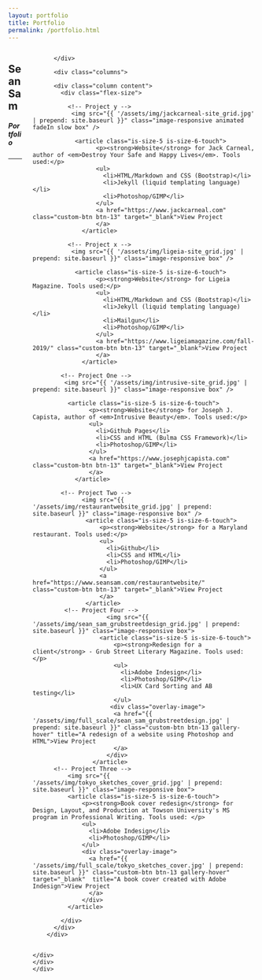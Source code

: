 ```yaml
---
layout: portfolio
title: Portfolio
permalink: /portfolio.html
---
```

<!-- First Content Section -->
  <section class="section ">
    <div class="container">
    <div class="columns is-centered">
      <div class="column is-four-fifths">
          <div class="columns top-pad">
            <div class="column content">
                <h1 class="has-text-centered">Sean Sam</h1>
                <h5 class="has-text-centered">Portfolio</h5>
              <hr>
            </div>

          </div>

          <div class="columns">

          <div class="column content">
            <div class="flex-size">

              <!-- Project y -->
               <img src="{{ '/assets/img/jackcarneal-site_grid.jpg' | prepend: site.baseurl }}" class="image-responsive animated fadeIn slow box" />

                <article class="is-size-5 is-size-6-touch">
                      <p><strong>Website</strong> for Jack Carneal, author of <em>Destroy Your Safe and Happy Lives</em>. Tools used:</p>
                      <ul>
                        <li>HTML/Markdown and CSS (Bootstrap)</li>
                        <li>Jekyll (liquid templating language)</li>
                        <li>Photoshop/GIMP</li>
                      </ul>
                      <a href="https://www.jackcarneal.com" class="custom-btn btn-13" target="_blank">View Project
                      </a>
                  </article>

              <!-- Project x -->
               <img src="{{ '/assets/img/ligeia-site_grid.jpg' | prepend: site.baseurl }}" class="image-responsive box" />

                <article class="is-size-5 is-size-6-touch">
                      <p><strong>Website</strong> for Ligeia Magazine. Tools used:</p>
                      <ul>
                        <li>HTML/Markdown and CSS (Bootstrap)</li>
                        <li>Jekyll (liquid templating language)</li>
                        <li>Mailgun</li>
                        <li>Photoshop/GIMP</li>
                      </ul>
                      <a href="https://www.ligeiamagazine.com/fall-2019/" class="custom-btn btn-13" target="_blank">View Project
                      </a>
                  </article>

            <!-- Project One -->
             <img src="{{ '/assets/img/intrusive-site_grid.jpg' | prepend: site.baseurl }}" class="image-responsive box" />

              <article class="is-size-5 is-size-6-touch">
                    <p><strong>Website</strong> for Joseph J. Capista, author of <em>Intrusive Beauty</em>. Tools used:</p>
                    <ul>
                      <li>Github Pages</li>
                      <li>CSS and HTML (Bulma CSS Framework)</li>
                      <li>Photoshop/GIMP</li>
                    </ul>
                    <a href="https://www.josephjcapista.com" class="custom-btn btn-13" target="_blank">View Project
                    </a>
                </article>

            <!-- Project Two -->
                  <img src="{{ '/assets/img/restaurantwebsite_grid.jpg' | prepend: site.baseurl }}" class="image-responsive box" />
                   <article class="is-size-5 is-size-6-touch">
                       <p><strong>Website</strong> for a Maryland restaurant. Tools used:</p>
                       <ul>
                         <li>Github</li>
                         <li>CSS and HTML</li>
                         <li>Photoshop/GIMP</li>
                       </ul>
                       <a href="https://www.seansam.com/restaurantwebsite/" class="custom-btn btn-13" target="_blank">View Project
                       </a>
                   </article>
             <!-- Project Four -->
                         <img src="{{ '/assets/img/sean_sam_grubstreetdesign_grid.jpg' | prepend: site.baseurl }}" class="image-responsive box">
                       <article class="is-size-5 is-size-6-touch">
                           <p><strong>Redesign for a client</strong> - Grub Street Literary Magazine. Tools used: </p>
                           <ul>
                             <li>Adobe Indesign</li>
                             <li>Photoshop/GIMP</li>
                             <li>UX Card Sorting and AB testing</li>
                           </ul>
                          <div class="overlay-image">
                           <a href="{{ '/assets/img/full_scale/sean_sam_grubstreetdesign.jpg' | prepend: site.baseurl }}" class="custom-btn btn-13 gallery-hover" title="A redesign of a website using Photoshop and HTML">View Project
                           </a>
                         </div>
                     </article>
          <!-- Project Three -->
              <img src="{{ '/assets/img/tokyo_sketches_cover_grid.jpg' | prepend: site.baseurl }}" class="image-responsive box">
              <article class="is-size-5 is-size-6-touch">
                  <p><strong>Book cover redesign</strong> for Design, Layout, and Production at Towson University's MS program in Professional Writing. Tools used: </p>
                  <ul>
                    <li>Adobe Indesign</li>
                    <li>Photoshop/GIMP</li>
                  </ul>
                  <div class="overlay-image">
                    <a href="{{ '/assets/img/full_scale/tokyo_sketches_cover.jpg' | prepend: site.baseurl }}" class="custom-btn btn-13 gallery-hover" target="_blank"  title="A book cover created with Adobe Indesign">View Project
                    </a>
                  </div>
              </article>

            </div>
          </div>
        </div>


    </div>
    </div>
    </div>

  </section>
